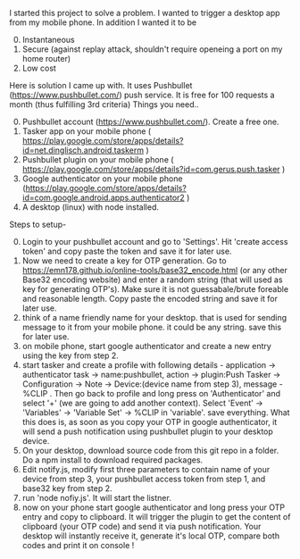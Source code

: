 I started this project to solve a problem. I wanted to trigger a desktop app from my mobile phone. In addition I wanted it to be

0. Instantaneous
0. Secure (against replay attack, shouldn't require openeing a port on my home router)
0. Low cost

Here is solution I came up with. It uses Pushbullet (https://www.pushbullet.com/) push service. It is free for 100 requests a month (thus fulfilling 3rd criteria)
Things you need..

0. Pushbullet account (https://www.pushbullet.com/). Create a free one.
0. Tasker app on your mobile phone ( https://play.google.com/store/apps/details?id=net.dinglisch.android.taskerm )
0. Pushbullet plugin on your mobile phone ( https://play.google.com/store/apps/details?id=com.gerus.push.tasker ) 
0. Google authenticator on your mobile phone (https://play.google.com/store/apps/details?id=com.google.android.apps.authenticator2 ) 
0. A desktop (linux) with node installed.

Steps to setup-

0. Login to your pushbullet account and go to 'Settings'. Hit 'create access token' and copy paste the token and save it for later use.
0. Now we need to create a key for OTP generation. Go to https://emn178.github.io/online-tools/base32_encode.html (or any other Base32 encoding website) and enter a random string (that will used as key for generating OTP's). Make sure it is not guessabale/brute foreable and reasonable length. Copy paste the encoded string and save it for later use.
0. think of a name friendly name for your desktop. that is used for sending message to it from your mobile phone. it could be any string. save this for later use.
0. on mobile phone, start google authenticator and create a new entry using the key from step 2.
0. start tasker and create a profile with following details - 
 application -> authenticator
 task -> name:pushbullet, action -> plugin:Push Tasker -> Configuration -> Note -> Device:(device name from step 3), message - %CLIP .
 Then go back to profile and long press on 'Authenticator' and select '+' (we are going to add another context). Select 'Event' -> 'Variables' -> 'Variable Set' -> %CLIP in 'variable'. save everything.
 What this does is, as soon as you copy your OTP in google authenticator, it will send a push notification using pushbullet plugin to your desktop device.
0. On your desktop, download source code from this git repo in a folder. Do a npm install to download required packages. 
0. Edit notify.js, modify first three parameters to contain name of your device from step 3, your pushbullet access token from step 1, and base32 key from step 2.
0. run 'node nofiy.js'. It will start the listner. 
0. now on your phone start google authenticator and long press your OTP entry and copy to clipboard. It will trigger the plugin to get the content of clipboard (your OTP code) and send it via push notification. Your desktop will instantly receive it, generate it's local OTP, compare both codes and print it on console !
